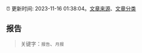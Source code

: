 :alarm_clock: 更新时间: 2023-11-16 01:38:04。[文章来源](/README.md)、[文章分类](/TAGS.md)

## 报告


> 关键字：`报告`、`月报`



